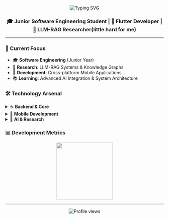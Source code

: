 <div align="center">
  <img src="https://readme-typing-svg.herokuapp.com?font=Fira+Code&size=32&duration=2800&pause=2000&color=A9FEF7&center=true&vCenter=true&width=940&lines=Hey!+I'm+a+Software+Engineering+Student+%F0%9F%91%8B;Passionate+about+Mobile+Dev+%26+AI+Research+%F0%9F%9A%80;Building+the+Future+with+Code+%F0%9F%92%AB" alt="Typing SVG" />
</div>

<h3 align="center">🎓 Junior Software Engineering Student | 📱 Flutter Developer | 🧠 LLM-RAG Researcher(little hard for me)</h3>

---

### 🔬 Current Focus
- 🎓 **Software Engineering** (Junior Year)
- 🔬 **Research**: LLM-RAG Systems & Knowledge Graphs  
- 📱 **Development**: Cross-platform Mobile Applications
- 📚 **Learning**: Advanced AI Integration & System Architecture

### 🛠️ Technology Arsenal

<details>
<summary>☕ <b>Backend & Core</b></summary>
<br>

🔹 **Java**
🔹 **Spring Boot**
🔹 **Spring Cloud**
🔹 **MySQL**
🔹 **Redis**
🔹 **RabbitMQ Message Queue**
🔹 **Docker**

</details>

<details>
<summary>📱 <b>Mobile Development</b></summary>
<br>

🔹 **Flutter**
🔹 **Dart**
🔹 **State Management (Provider, Reverpod)**
🔹 **Performance Optimization**

</details>

<details>
<summary>🤖 <b>AI & Research</b></summary>
<br>

🔹 **LLM-RAG & Knowledge Graphs**
🔹 **Vector Databases & Embeddings**
🔹 **Multi-modal AI Applications**
🔹 **SpringAI**

</details>

### 📊 Development Metrics

<div align="center">
  <img height="180em" src="https://github-readme-stats.vercel.app/api/top-langs/?username=future-gole&layout=compact&langs_count=8&theme=tokyonight"/>
</div>


---

<div align="center">
  <img src="https://komarev.com/ghpvc/?username=yourusername&color=blueviolet&style=for-the-badge&label=Profile+Views" alt="Profile views" />
</div>

